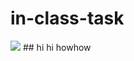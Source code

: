 # in-class-task

<img src="https://avatars2.githubusercontent.com/u/52574367?s=60&v=4">
## hi hi 
howhow
